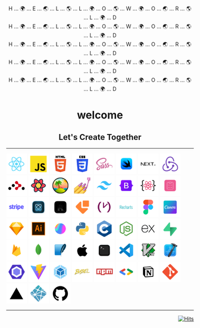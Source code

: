

<div align="center">
<div>H ... 🌍 ... E ...  🌏 ... L ... 🌎 ... L ... 🌍 ... O ... 🌎 ... W ... 🌍 ... O ... 🌏 ... R ... 🌎 ... L ... 🌍 ... D </div>
<div>H ... 🌍 ... E ...  🌏 ... L ... 🌎 ... L ... 🌍 ... O ... 🌎 ... W ... 🌍 ... O ... 🌏 ... R ... 🌎 ... L ... 🌍 ... D </div>
<div>H ... 🌍 ... E ...  🌏 ... L ... 🌎 ... L ... 🌍 ... O ... 🌎 ... W ... 🌍 ... O ... 🌏 ... R ... 🌎 ... L ... 🌍 ... D </div>
<div>H ... 🌍 ... E ...  🌏 ... L ... 🌎 ... L ... 🌍 ... O ... 🌎 ... W ... 🌍 ... O ... 🌏 ... R ... 🌎 ... L ... 🌍 ... D </div>
<div>H ... 🌍 ... E ...  🌏 ... L ... 🌎 ... L ... 🌍 ... O ... 🌎 ... W ... 🌍 ... O ... 🌏 ... R ... 🌎 ... L ... 🌍 ... D </div>
</div>



<h1 align="center">welcome</h1>

<h2 align="center">Let's Create Together</h2>

---

<div align="left">
  <a href="https://reactjs.org/" target="_blank"><img src="https://raw.githubusercontent.com/pjevic/course-goal/refs/heads/main/public/images/logos/React.png" alt="Logo React" style="height: 55px;"></a>
  <a href="https://developer.mozilla.org/en-US/docs/Web/JavaScript" target="_blank"><img src="https://raw.githubusercontent.com/pjevic/course-goal/refs/heads/main/public/images/logos/JavaScript.png" alt="Logo JavaScript" style="height: 55px;"></a>
  <a href="https://developer.mozilla.org/en-US/docs/Web/HTML" target="_blank"><img src="https://raw.githubusercontent.com/pjevic/course-goal/refs/heads/main/public/images/logos/HTML.png" alt="Logo HTML" style="height: 55px;"></a>
  <a href="https://developer.mozilla.org/en-US/docs/Web/CSS" target="_blank"><img src="https://raw.githubusercontent.com/pjevic/course-goal/refs/heads/main/public/images/logos/CSS.png" alt="Logo CSS" style="height: 55px;"></a>
  <a href="https://sass-lang.com/" target="_blank"><img src="https://raw.githubusercontent.com/pjevic/course-goal/refs/heads/main/public/images/logos/Sass.png" alt="Logo Sass" style="height: 55px;"></a>
  <a href="https://developer.apple.com/xcode/swiftui/" target="_blank"><img src="https://raw.githubusercontent.com/pjevic/course-goal/refs/heads/main/public/images/logos/SwiftUI.png" alt="Logo SwiftUI" style="height: 55px;"></a>
  <a href="https://nextjs.org/" target="_blank"><img src="https://raw.githubusercontent.com/pjevic/course-goal/refs/heads/main/public/images/logos/NextJS.png" alt="Logo Next.js" style="height: 55px;"></a>
  <a href="https://redux.js.org/" target="_blank"><img src="https://raw.githubusercontent.com/pjevic/course-goal/refs/heads/main/public/images/logos/Redux.png" alt="Logo Redux" style="height: 55px;"></a>
  <a href="https://reactrouter.com/" target="_blank"><img src="https://raw.githubusercontent.com/pjevic/course-goal/refs/heads/main/public/images/logos/React-Router.png" alt="Logo React-Router" style="height: 55px;"></a>
  <a href="https://react-query.tanstack.com/" target="_blank"><img src="https://raw.githubusercontent.com/pjevic/course-goal/refs/heads/main/public/images/logos/React-Query.png" alt="Logo React-Query" style="height: 55px;"></a>
  <a href="https://tanstack.com/query" target="_blank"><img src="https://raw.githubusercontent.com/pjevic/course-goal/refs/heads/main/public/images/logos/TanStack-Query.png" alt="Logo TanStack Query" style="height: 55px;"></a>
  <a href="https://styled-components.com/" target="_blank"><img src="https://raw.githubusercontent.com/pjevic/course-goal/refs/heads/main/public/images/logos/Styled-Components.png" alt="Logo Styled-Components" style="height: 55px;"></a>
  <a href="https://tailwindcss.com/" target="_blank"><img src="https://raw.githubusercontent.com/pjevic/course-goal/refs/heads/main/public/images/logos/TailwindCSS.png" alt="Logo TailwindCSS" style="height: 55px;"></a>
  <a href="https://getbootstrap.com/" target="_blank"><img src="https://raw.githubusercontent.com/pjevic/course-goal/refs/heads/main/public/images/logos/Bootstrap.png" alt="Logo Bootstrap" style="height: 55px;"></a>
  <a href="https://react-icons.github.io/react-icons/" target="_blank"><img src="https://raw.githubusercontent.com/pjevic/course-goal/refs/heads/main/public/images/logos/React-Icons.png" alt="Logo React-Icons" style="height: 55px;"></a>
  <a href="https://react-hook-form.com/" target="_blank"><img src="https://raw.githubusercontent.com/pjevic/course-goal/refs/heads/main/public/images/logos/React-Hook-Form.png" alt="Logo React-Hook-Form" style="height: 55px;"></a>
  <a href="https://stripe.com/" target="_blank"><img src="https://raw.githubusercontent.com/pjevic/course-goal/refs/heads/main/public/images/logos/Stripe.png" alt="Logo Stripe" style="height: 55px;"></a>
  <a href="https://react.email/" target="_blank"><img src="https://raw.githubusercontent.com/pjevic/course-goal/refs/heads/main/public/images/logos/React-Emails.png" alt="Logo React-Emails" style="height: 55px;"></a>
  <a href="https://resend.com/" target="_blank"><img src="https://raw.githubusercontent.com/pjevic/course-goal/refs/heads/main/public/images/logos/Resend.png" alt="Logo Resend" style="height: 55px;"></a>
  <a href="https://www.emailjs.com/" target="_blank"><img src="https://raw.githubusercontent.com/pjevic/course-goal/refs/heads/main/public/images/logos/EmailJS.png" alt="Logo EmailJS" style="height: 55px;"></a>
  <a href="https://date-fns.org/" target="_blank"><img src="https://raw.githubusercontent.com/pjevic/course-goal/refs/heads/main/public/images/logos/date-fns.png" alt="Logo date-fns" style="height: 55px;"></a>
  <a href="https://recharts.org" target="_blank"><img src="https://raw.githubusercontent.com/pjevic/course-goal/refs/heads/main/public/images/logos/Recharts.png" alt="Logo Recharts" style="height: 55px;"></a>
  <a href="https://www.figma.com/" target="_blank"><img src="https://raw.githubusercontent.com/pjevic/course-goal/refs/heads/main/public/images/logos/Figma.png" alt="Logo Figma" style="height: 55px;"></a>
  <a href="https://www.canva.com/" target="_blank"><img src="https://raw.githubusercontent.com/pjevic/course-goal/refs/heads/main/public/images/logos/Canva.png" alt="Logo Canva" style="height: 55px;"></a>
  <a href="https://www.sketch.com/" target="_blank"><img src="https://raw.githubusercontent.com/pjevic/course-goal/refs/heads/main/public/images/logos/Sketch.png" alt="Logo Sketch" style="height: 55px;"></a>
  <a href="https://www.adobe.com/products/illustrator.html" target="_blank"><img src="https://raw.githubusercontent.com/pjevic/course-goal/refs/heads/main/public/images/logos/Adobe-Illustrator.png" alt="Logo Adobe Illustrator" style="height: 55px;"></a>
  <a href="https://spline.design/" target="_blank"><img src="https://raw.githubusercontent.com/pjevic/course-goal/refs/heads/main/public/images/logos/Spline.png" alt="Logo Spline" style="height: 55px;"></a>
  <a href="https://www.python.org/" target="_blank"><img src="https://raw.githubusercontent.com/pjevic/course-goal/refs/heads/main/public/images/logos/Python.png" alt="Logo Python" style="height: 55px;"></a>
  <a href="https://en.wikipedia.org/wiki/C_(programming_language)" target="_blank"><img src="https://raw.githubusercontent.com/pjevic/course-goal/refs/heads/main/public/images/logos/C.png" alt="Logo C" style="height: 55px;"></a>
  <a href="https://nodejs.org/" target="_blank"><img src="https://raw.githubusercontent.com/pjevic/course-goal/refs/heads/main/public/images/logos/NodeJS.png" alt="Logo Node.js" style="height: 55px;"></a>
  <a href="https://expressjs.com/" target="_blank"><img src="https://raw.githubusercontent.com/pjevic/course-goal/refs/heads/main/public/images/logos/ExpressJS.png" alt="Logo Express.js" style="height: 55px;"></a>
  <a href="https://supabase.com/" target="_blank"><img src="https://raw.githubusercontent.com/pjevic/course-goal/refs/heads/main/public/images/logos/Supabase.png" alt="Logo Supabase" style="height: 55px;"></a>
  <a href="https://firebase.google.com/" target="_blank"><img src="https://raw.githubusercontent.com/pjevic/course-goal/refs/heads/main/public/images/logos/Firebase.png" alt="Logo Firebase" style="height: 55px;"></a>
  <a href="https://www.mongodb.com/" target="_blank"><img src="https://raw.githubusercontent.com/pjevic/course-goal/refs/heads/main/public/images/logos/MongoDB.png" alt="Logo MongoDB" style="height: 55px;"></a>
  <a href="https://www.sqlite.org/" target="_blank"><img src="https://raw.githubusercontent.com/pjevic/course-goal/refs/heads/main/public/images/logos/SQLite.png" alt="Logo SQLite" style="height: 55px;"></a>
  <a href="https://www.apple.com/macos/" target="_blank"><img src="https://raw.githubusercontent.com/pjevic/course-goal/refs/heads/main/public/images/logos/macOS.png" alt="Logo macOS" style="height: 55px;"></a>
  <a href="https://www.gnu.org/software/bash/" target="_blank"><img src="https://raw.githubusercontent.com/pjevic/course-goal/refs/heads/main/public/images/logos/Terminal.png" alt="Logo Terminal" style="height: 55px;"></a>
  <a href="https://code.visualstudio.com/" target="_blank"><img src="https://raw.githubusercontent.com/pjevic/course-goal/refs/heads/main/public/images/logos/VSCode.png" alt="Logo VSCode" style="height: 55px;"></a>
  <a href="https://www.vim.org/" target="_blank"><img src="https://raw.githubusercontent.com/pjevic/course-goal/refs/heads/main/public/images/logos/VIM.png" alt="Logo VIM" style="height: 55px;"></a>
  <a href="https://developer.apple.com/xcode/" target="_blank"><img src="https://raw.githubusercontent.com/pjevic/course-goal/refs/heads/main/public/images/logos/Xcode.png" alt="Logo Xcode" style="height: 55px;"></a>
  <a href="https://eslint.org/" target="_blank"><img src="https://raw.githubusercontent.com/pjevic/course-goal/refs/heads/main/public/images/logos/ESLint.png" alt="Logo ESLint" style="height: 55px;"></a>
  <a href="https://vitejs.dev/" target="_blank"><img src="https://raw.githubusercontent.com/pjevic/course-goal/refs/heads/main/public/images/logos/Vite.png" alt="Logo Vite" style="height: 55px;"></a>
  <a href="https://webpack.js.org/" target="_blank"><img src="https://raw.githubusercontent.com/pjevic/course-goal/refs/heads/main/public/images/logos/Webpack.png" alt="Logo Webpack" style="height: 55px;"></a>
  <a href="https://babeljs.io/" target="_blank"><img src="https://raw.githubusercontent.com/pjevic/course-goal/refs/heads/main/public/images/logos/Babel.png" alt="Logo Babel" style="height: 55px;"></a>
  <a href="https://www.npmjs.com/" target="_blank"><img src="https://raw.githubusercontent.com/pjevic/course-goal/refs/heads/main/public/images/logos/NPM.png" alt="Logo NPM" style="height: 55px;"></a>
  <a href="https://developers.google.com" target="_blank"><img src="https://raw.githubusercontent.com/pjevic/course-goal/refs/heads/main/public/images/logos/Google-Developers.png" alt="Logo Google" style="height: 55px;"></a>
  <a href="https://www.notion.so/" target="_blank"><img src="https://raw.githubusercontent.com/pjevic/course-goal/refs/heads/main/public/images/logos/Notion.png" alt="Logo Notion" style="height: 55px;"></a>
  <a href="https://git-scm.com/" target="_blank"><img src="https://raw.githubusercontent.com/pjevic/course-goal/refs/heads/main/public/images/logos/Git.png" alt="Logo Git" style="height: 55px;"></a>
  <a href="https://vercel.com/" target="_blank"><img src="https://raw.githubusercontent.com/pjevic/course-goal/refs/heads/main/public/images/logos/Vercel.png" alt="Logo Vercel" style="height: 55px;"></a>
  <a href="https://www.netlify.com/" target="_blank"><img src="https://raw.githubusercontent.com/pjevic/course-goal/refs/heads/main/public/images/logos/Netlify.png" alt="Logo Netlify" style="height: 55px;"></a>
  <a href="https://github.com/" target="_blank"><img src="https://raw.githubusercontent.com/pjevic/course-goal/refs/heads/main/public/images/logos/GitHub.png" alt="Logo GitHub" style="height: 55px;"></a>
</div>

---

<div align="right">
<a href="https://hits.sh/github.com/pjevic/"><img alt="Hits" src="https://hits.sh/github.com/pjevic.svg?view=today-total&style=flat-square"/></a>
</div>

